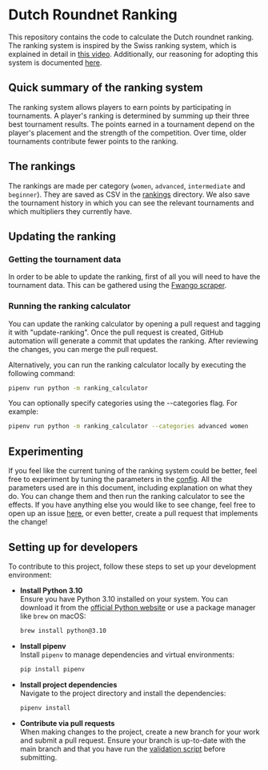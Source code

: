 # Dutch Roundnet Ranking

This repository contains the code to calculate the Dutch roundnet ranking. The
ranking system is inspired by the Swiss ranking system, which is explained in
detail in [this video](https://www.swissroundnet.ch/post/power-ranking-system).
Additionally, our reasoning for adopting this system is documented
[here](https://docs.google.com/document/d/1JMMrFDL7OXA6E0sV2qaR03Z_aBW44RY8GLCWnPag4YA/edit?tab=t.0).

## Quick summary of the ranking system

The ranking system allows players to earn points by participating in
tournaments. A player's ranking is determined by summing up their three best
tournament results. The points earned in a tournament depend on the player's
placement and the strength of the competition. Over time, older tournaments
contribute fewer points to the ranking.

## The rankings

The rankings are made per category (`women`, `advanced`, `intermediate` and
`beginner`). They are saved as CSV in the [rankings](./rankings) directory. We
also save the tournament history in which you can see the relevant tournaments
and which multipliers they currently have.

## Updating the ranking

### Getting the tournament data

In order to be able to update the ranking, first of all you will need to have
the tournament data. This can be gathered using the
[Fwango scraper](./fwango_scraper).

### Running the ranking calculator

You can update the ranking calculator by opening a pull request and tagging it
with "update-ranking". Once the pull request is created, GitHub automation will
generate a commit that updates the ranking. After reviewing the changes, you can
merge the pull request.

Alternatively, you can run the ranking calculator locally by executing the
following command:

```bash
pipenv run python -m ranking_calculator
```

You can optionally specify categories using the --categories flag. For example:

```bash
pipenv run python -m ranking_calculator --categories advanced women
```

## Experimenting

If you feel like the current tuning of the ranking system could be better, feel
free to experiment by tuning the parameters in the
[config](./ranking_calculator/config.py). All the parameters used are in this
document, including explanation on what they do. You can change them and then
run the ranking calculator to see the effects. If you have anything else you
would like to see change, feel free to open up an issue
[here](https://github.com/RudoBrus/dutch-roundnet-ranking/issues), or even
better, create a pull request that implements the change!

## Setting up for developers

To contribute to this project, follow these steps to set up your development
environment:

- **Install Python 3.10**  
   Ensure you have Python 3.10 installed on your system. You can download it from
  the [official Python website](https://www.python.org/downloads/) or use a package
  manager like `brew` on macOS:
  ```bash
  brew install python@3.10
  ```
- **Install pipenv**  
   Install `pipenv` to manage dependencies and virtual environments:
  ```bash
  pip install pipenv
  ```
- **Install project dependencies**  
   Navigate to the project directory and install the dependencies:
  ```bash
  pipenv install
  ```
- **Contribute via pull requests**  
  When making changes to the project, create a new branch for your work and
  submit a pull request. Ensure your branch is up-to-date with the main branch
  and that you have run the
  [validation script](./scripts/validation_script.bash) before submitting.
